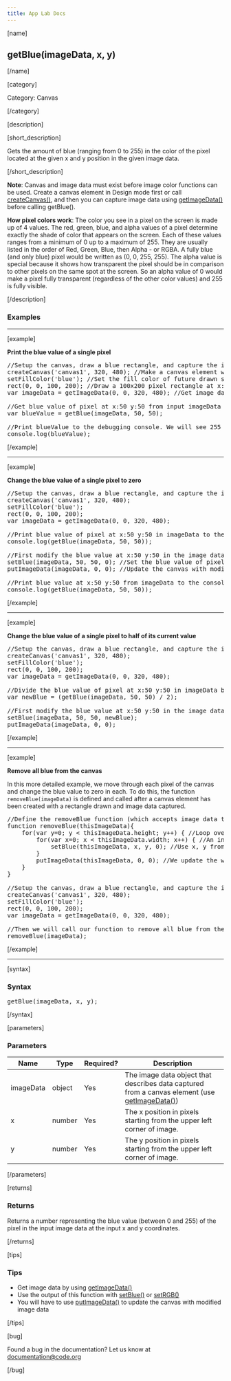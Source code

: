 ```yaml
---
title: App Lab Docs
---
```


[name]

## getBlue(imageData, x, y)

[/name]


[category]

Category: Canvas

[/category]

[description]

[short_description]

Gets the amount of blue (ranging from 0 to 255) in the color of the pixel located at the given x and y position in the given image data.

[/short_description]

**Note**: Canvas and image data must exist before image color functions can be used. Create a canvas element in Design mode first or call [createCanvas()](/applab/docs/createCanvas), and then you can capture image data using [getImageData()](/applab/docs/getImageData) before calling getBlue().

**How pixel colors work**: The color you see in a pixel on the screen is made up of 4 values. The red, green, blue, and alpha values of a pixel determine exactly the shade of color that appears on the screen. Each of these values ranges from a minimum of 0 up to a maximum of 255. They are usually listed in the order of Red, Green, Blue, then Alpha - or RGBA. A fully blue (and only blue) pixel would be written as (0, 0, 255, 255). The alpha value is special because it shows how transparent the pixel should be in comparison to other pixels on the same spot at the screen. So an alpha value of 0 would make a pixel fully transparent (regardless of the other color values) and 255 is fully visible.

[/description]

### Examples
____________________________________________________

[example]

**Print the blue value of a single pixel**

<pre>
//Setup the canvas, draw a blue rectangle, and capture the image data of the whole canvas
createCanvas('canvas1', 320, 480); //Make a canvas element with the name 'canvas1' and size 320x480 pixels
setFillColor('blue'); //Set the fill color of future drawn shapes
rect(0, 0, 100, 200); //Draw a 100x200 pixel rectangle at x:0 y:0 on the screen
var imageData = getImageData(0, 0, 320, 480); //Get image data of the canvas (from x:0 y:0 to x:320 y:480)

//Get blue value of pixel at x:50 y:50 from input imageData and store it in variable 'blueValue'
var blueValue = getBlue(imageData, 50, 50);

//Print blueValue to the debugging console. We will see 255 in the console.
console.log(blueValue);
</pre>

[/example]

____________________________________________________

[example]

**Change the blue value of a single pixel to zero**

<pre>
//Setup the canvas, draw a blue rectangle, and capture the image data of the whole canvas
createCanvas('canvas1', 320, 480);
setFillColor('blue');
rect(0, 0, 100, 200);
var imageData = getImageData(0, 0, 320, 480);

//Print blue value of pixel at x:50 y:50 in imageData to the debugging console. Again we will see 255.
console.log(getBlue(imageData, 50, 50));

//First modify the blue value at x:50 y:50 in the image data then update the canvas
setBlue(imageData, 50, 50, 0); //Set the blue value of pixel at x:50 y:50 in imageData to zero
putImageData(imageData, 0, 0); //Update the canvas with modified image data starting at x:0 y:0

//Print blue value at x:50 y:50 from imageData to the console again. We will see 0 in the console.
console.log(getBlue(imageData, 50, 50));
</pre>

[/example]

____________________________________________________

[example]

**Change the blue value of a single pixel to half of its current value**

<pre>
//Setup the canvas, draw a blue rectangle, and capture the image data of the whole canvas
createCanvas('canvas1', 320, 480);
setFillColor('blue');
rect(0, 0, 100, 200);
var imageData = getImageData(0, 0, 320, 480);

//Divide the blue value of pixel at x:50 y:50 in imageData by 2 and store as 'newBlue'
var newBlue = (getBlue(imageData, 50, 50) / 2);

//First modify the blue value at x:50 y:50 in the image data using 'newBlue' then update the canvas
setBlue(imageData, 50, 50, newBlue);
putImageData(imageData, 0, 0);
</pre>

[/example]

____________________________________________________

[example]

**Remove all blue from the canvas**

In this more detailed example, we move through each pixel of the canvas and change the blue value to zero in each. To do this, the function `removeBlue(imageData)` is defined and called after a canvas element has been created with a rectangle drawn and image data captured.

<pre>
//Define the removeBlue function (which accepts image data to work on as variable 'thisImageData')
function removeBlue(thisImageData){
    for(var y=0; y < thisImageData.height; y++) { //Loop over each pixel in y axis
        for(var x=0; x < thisImageData.width; x++) { //An inner loop over each pixel in x axis
            setBlue(thisImageData, x, y, 0); //Use x, y from our loops to set each pixel's blue value to 0
        }
        putImageData(thisImageData, 0, 0); //We update the whole canvas for every pixel in our loops
    }
}

//Setup the canvas, draw a blue rectangle, and capture the image data of the whole canvas
createCanvas('canvas1', 320, 480);
setFillColor('blue');
rect(0, 0, 100, 200);
var imageData = getImageData(0, 0, 320, 480);

//Then we will call our function to remove all blue from the canvas one pixel at a time
removeBlue(imageData);
</pre>

[/example]

____________________________________________________

[syntax]

### Syntax
<pre>
getBlue(imageData, x, y);
</pre>

[/syntax]

[parameters]

### Parameters

| Name  | Type | Required? | Description |
|-----------------|------|-----------|-------------|
| imageData | object | Yes | The image data object that describes data captured from a canvas element (use [getImageData()](/applab/docs/getImageData))    |
| x | number | Yes | The x position in pixels starting from the upper left corner of image.  |
| y | number | Yes | The y position in pixels starting from the upper left corner of image.  |

[/parameters]

[returns]

### Returns
Returns a number representing the blue value (between 0 and 255) of the pixel in the input image data at the input x and y coordinates.

[/returns]

[tips]

### Tips
- Get image data by using [getImageData()](/applab/docs/getImageData)
- Use the output of this function with [setBlue()](/applab/docs/setBlue) or [setRGB()](/applab/docs/setRGB)
- You will have to use [putImageData()](/applab/docs/putImageData) to update the canvas with modified image data

[/tips]

[bug]

Found a bug in the documentation? Let us know at documentation@code.org

[/bug]
